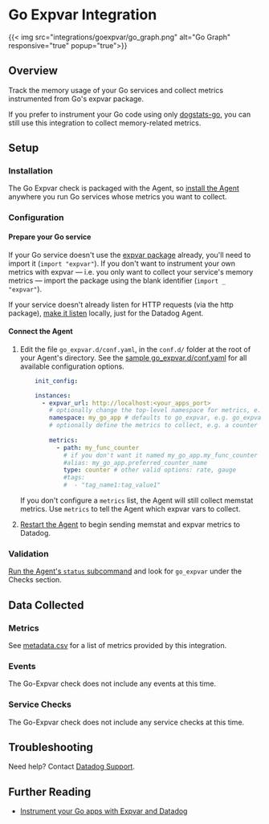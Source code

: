 # Go Expvar Integration
{{< img src="integrations/goexpvar/go_graph.png" alt="Go Graph" responsive="true" popup="true">}}
## Overview

Track the memory usage of your Go services and collect metrics instrumented from Go's expvar package.

If you prefer to instrument your Go code using only [dogstats-go][1], you can still use this integration to collect memory-related metrics.

## Setup
### Installation

The Go Expvar check is packaged with the Agent, so [install the Agent][2] anywhere you run Go services whose metrics you want to collect.

### Configuration
#### Prepare your Go service

If your Go service doesn't use the [expvar package][3] already, you'll need to import it (`import "expvar"`). If you don't want to instrument your own metrics with expvar — i.e. you only want to collect your service's memory metrics — import the package using the blank identifier (`import _ "expvar"`).

If your service doesn't already listen for HTTP requests (via the http package), [make it listen][4] locally, just for the Datadog Agent.

#### Connect the Agent

1. Edit the file `go_expvar.d/conf.yaml`, in the `conf.d/` folder at the root of your Agent's directory. See the [sample go_expvar.d/conf.yaml][5] for all available configuration options.
    
    ```yaml
        init_config:

        instances:
          - expvar_url: http://localhost:<your_apps_port>
            # optionally change the top-level namespace for metrics, e.g. my_go_app.memstats.alloc
            namespace: my_go_app # defaults to go_expvar, e.g. go_expvar.memstats.alloc
            # optionally define the metrics to collect, e.g. a counter var your service exposes with expvar.NewInt("my_func_counter")
            
            metrics:
              - path: my_func_counter
                # if you don't want it named my_go_app.my_func_counter
                #alias: my_go_app.preferred_counter_name
                type: counter # other valid options: rate, gauge
                #tags:
                #  - "tag_name1:tag_value1"
    ```

    If you don't configure a `metrics` list, the Agent will still collect memstat metrics. Use `metrics` to tell the Agent which expvar vars to collect.

2. [Restart the Agent][6] to begin sending memstat and expvar metrics to Datadog.

### Validation

[Run the Agent's `status` subcommand][7] and look for `go_expvar` under the Checks section.

## Data Collected
### Metrics

See [metadata.csv][8] for a list of metrics provided by this integration.

### Events
The Go-Expvar check does not include any events at this time.

### Service Checks
The Go-Expvar check does not include any service checks at this time.

## Troubleshooting
Need help? Contact [Datadog Support][9].

## Further Reading

* [Instrument your Go apps with Expvar and Datadog][10]


[1]: https://github.com/DataDog/datadog-go
[2]: https://app.datadoghq.com/account/settings#agent
[3]: https://golang.org/pkg/expvar/
[4]: https://golang.org/pkg/net/http/#ListenAndServe
[5]: https://github.com/DataDog/integrations-core/blob/master/go_expvar/datadog_checks/go_expvar/data/conf.yaml.example
[6]: https://docs.datadoghq.com/agent/faq/agent-commands/#start-stop-restart-the-agent
[7]: https://docs.datadoghq.com/agent/faq/agent-commands/#agent-status-and-information
[8]: https://github.com/DataDog/integrations-core/blob/master/go_expvar/metadata.csv
[9]: http://docs.datadoghq.com/help/
[10]: https://www.datadoghq.com/blog/instrument-go-apps-expvar-datadog/
